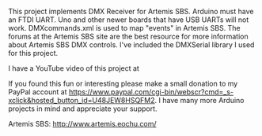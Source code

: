 This project implements DMX Receiver for Artemis SBS. Arduino must have an FTDI UART. Uno and other newer boards that have USB UARTs will not work. DMXcommands.xml is used to map "events" in Artemis SBS. The 
forums at the Artemis SBS site are the best resource for more information about Artemis SBS DMX controls. 
I've included the DMXSerial library I used for this project.

I have a YouTube video of this project at 

If you found this fun or interesting please make a small donation to my PayPal account at 
https://www.paypal.com/cgi-bin/webscr?cmd=_s-xclick&hosted_button_id=U48JEW8HSQFM2. I have many more 
Arduino projects in mind and appreciate your support.

Artemis SBS: http://www.artemis.eochu.com/